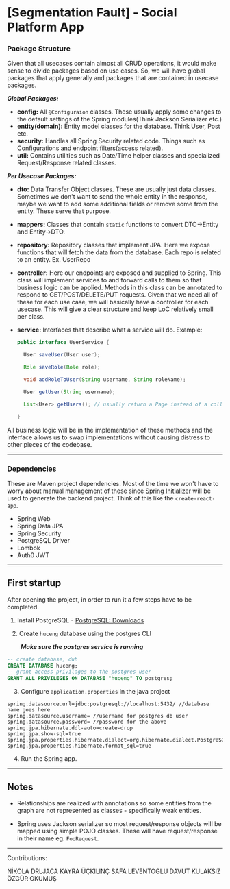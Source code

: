 # [Segmentation Fault] - Social Platform App


### Package Structure

Given that all usecases contain almost all CRUD operations, it would make sense to divide packages based on use cases.
So, we will have global packages that apply generally and packages that are contained in usecase packages.

***Global Packages:***

* **config:** All `@Configuraion` classes. These usually apply some changes to the default settings of the Spring modules(Think Jackson Serializer etc.)
* **entity(domain):** Entity model classes for the database. Think User, Post etc.
* **security:** Handles all Spring Security related code. Things such as Configurations and endpoint filters(access related).
* **util:** Contains utilities such as Date/Time helper classes and specialized Request/Response related classes.

***Per Usecase Packages:***

* **dto:** Data Transfer Object classes. These are usually just data classes. Sometimes we don't want to send the whole entity in the response, maybe we want to add some additional fields or remove some from the entity. These serve that purpose.

* **mappers:** Classes that contain `static` functions to convert DTO->Entity and Entity->DTO.

* **repository:** Repository classes that implement JPA. Here we expose functions that will fetch the data from the database. Each repo is related to an entity. Ex. UserRepo

* **controller:** Here our endpoints are exposed and supplied to Spring. This class will implement services to and forward calls to them so that business logic can be applied. Methods in this class can be annotated to respond to GET/POST/DELETE/PUT requests. Given that we need all of these for each use case, we will basically have a controller for each usecase. This will give a clear structure and keep LoC relatively small per class.

* **service:** Interfaces that describe what a service will do.
  Example: 
  
  ```java
  public interface UserService {
  
    User saveUser(User user);
  
    Role saveRole(Role role);
  
    void addRoleToUser(String username, String roleName);
  
    User getUser(String username);
  
    List<User> getUsers(); // usually return a Page instead of a collection, more efficient
  
  }
  ```

All business logic will be in the implementation of these methods and the interface allows us to swap implementations without causing distress to other pieces of the codebase.

---

### Dependencies

These are Maven project dependencies. Most of the time we won't have to worry about manual management of these since [Spring Initializer](https://start.spring.io/) will be used to generate the backend project. Think of this like the `create-react-app`.

* Spring Web
* Spring Data JPA
* Spring Security
* PostgreSQL Driver
* Lombok
* Auth0 JWT

---

## First startup

After opening the project, in order to run it a few steps have to be completed.

1. Install PostgreSQL - [PostgreSQL: Downloads](https://www.postgresql.org/download/)

   2. Create `huceng` database using the postgres CLI

        ***Make sure the postgres service is running*** 

```sql
-- create database, duh
CREATE DATABASE huceng;
-- grant access privilages to the postgres user
GRANT ALL PRIVILEGES ON DATABASE "huceng" TO postgres;    
```

    3.  Configure `application.properties` in the java project

```
spring.datasource.url=jdbc:postgresql://localhost:5432/ //database name goes here
spring.datasource.username= //username for postgres db user
spring.datasource.password= //password for the above
spring.jpa.hibernate.ddl-auto=create-drop
spring.jpa.show-sql=true
spring.jpa.properties.hibernate.dialect=org.hibernate.dialect.PostgreSQLDialect
spring.jpa.properties.hibernate.format_sql=true
```

    4. Run the Spring app.

----

## Notes

* Relationships are realized with annotations so some entities from the graph are not represented as classes - specifically weak entities.

* Spring uses Jackson serializer so most request/response objects will be mapped using simple POJO classes. These will have request/response in their name eg. `FooRequest`.

----

Contributions:

NİKOLA DRLJACA
KAYRA ÜÇKILINÇ
SAFA LEVENTOGLU
DAVUT KULAKSIZ
ÖZGÜR OKUMUŞ
